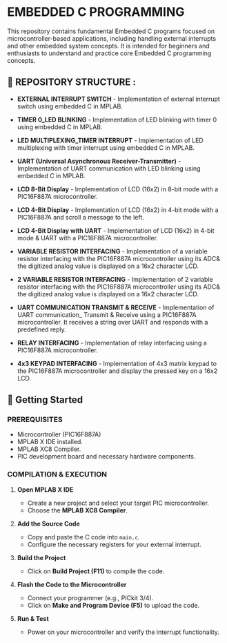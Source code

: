 # EMBEDDED C PROGRAMMING 

This repository contains fundamental Embedded C programs focused on microcontroller-based applications, including handling external interrupts and other embedded system concepts. It is intended for beginners and enthusiasts to understand and practice core Embedded C programming concepts.

## 📂 REPOSITORY STRUCTURE : 

- **EXTERNAL INTERRUPT SWITCH** - Implementation of external interrupt switch using embedded C in MPLAB.

- **TIMER 0_LED BLINKING** - Implementation of LED blinking with timer 0 using embedded C in MPLAB.

- **LED MULTIPLEXING_TIMER INTERRUPT** - Implementation of  LED multiplexing with timer interrupt using embedded C in MPLAB.

- **UART (Universal Asynchronous Receiver-Transmitter)** - Implementation of UART communication with LED blinking using  embedded C in MPLAB.

- **LCD 8-Bit Display** - lmplementation of LCD (16x2) in 8-bit mode with a PIC16F887A microcontroller.

- **LCD 4-Bit Display** - lmplementation of LCD (16x2) in 4-bit mode with a PIC16F887A and scroll a message to the left.

- **LCD 4-Bit Display with UART** - lmplementation of LCD (16x2) in 4-bit mode & UART with a PIC16F887A microcontroller.

- **VARIABLE RESISTOR INTERFACING** - Implementation of a variable resistor interfacing with the PIC16F887A microcontroller
using its ADC& the digitized analog value is displayed on a 16x2 character LCD.     

- **2 VARIABLE RESISTOR INTERFACING** - Implementation of 2 variable resistor interfacing with the PIC16F887A microcontroller
using its ADC& the digitized analog value is displayed on a 16x2 character LCD. 

- **UART COMMUNICATION TRANSMIT & RECEIVE** - Implementation of UART communication_ Transmit & Receive using a PIC16F887A microcontroller. It receives a string over UART and responds with a predefined reply.

- **RELAY INTERFACING** - Implementation of relay interfacing using a PIC16F887A microcontroller.

- **4x3 KEYPAD INTERFACING** - Implementation of 4x3 matrix keypad to the PIC16F887A microcontroller and display the pressed key on a 16x2 LCD.

                                            
                                 
## 🔧 Getting Started  

### PREREQUISITES  

- Microcontroller (PIC16F887A)  
- MPLAB X IDE installed.  
- MPLAB XC8 Compiler.  
- PIC development board and necessary hardware components.  

### COMPILATION & EXECUTION

1. **Open MPLAB X IDE**  
   - Create a new project and select your target PIC microcontroller.  
   - Choose the **MPLAB XC8 Compiler**.  

2. **Add the Source Code**  
   - Copy and paste the C code into `main.c`.  
   - Configure the necessary registers for your external interrupt.  

3. **Build the Project**  
   - Click on **Build Project (F11)** to compile the code.  

4. **Flash the Code to the Microcontroller**  
   - Connect your programmer (e.g., PICkit 3/4).  
   - Click on **Make and Program Device (F5)** to upload the code.  

5. **Run & Test**  
   - Power on your microcontroller and verify the interrupt functionality. 